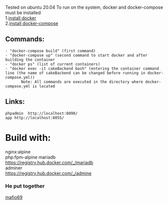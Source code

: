 Tested on ubuntu 20.04
To run on the system, docker and docker-compose must be installed  
1.[install docker](https://docs.docker.com/compose/install)  
2.[install docker-compose](https://docs.docker.com/compose/install)

##  Commands:
    - "docker-compose build" (first command)  
    - "docker-compose up" (second command to start docker and after building the container  
    - "docker ps" (list of current containers)  
    - "docker exec -it cakeBackend bash" (entering the container command line (the name of cakeBackend can be changed before running in docker-compose.yml))  
           Note: All commands are executed in the directory where docker-compose.yml is located
## Links:
    phpadmin  http://localhost:8090/  
    app http://localhost:8055/  

# Build with:
nginx:alpine  
php:fpm-alpine 
mariadb  
https://registry.hub.docker.com/_/mariadb  
adminer  
https://registry.hub.docker.com/_/admine

### He put together
[mafio69](mailto:mf1969@gmail.com?subject=[GitHub]%20Docker%20Repo)